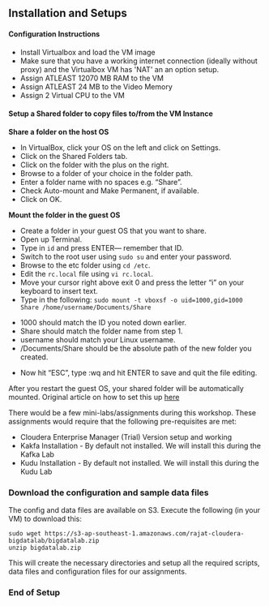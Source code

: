 ## Installation and Setups

#### Configuration Instructions
* Install Virtualbox and load the VM image
* Make sure that you have a working internet connection (ideally without proxy) and the Virtualbox VM has 'NAT' an an option setup. 
* Assign ATLEAST 12070 MB RAM to the VM
* Assign ATLEAST 24 MB to the Video Memory
* Assign 2 Virtual CPU to the VM


#### Setup a Shared folder to copy files to/from the VM Instance

**Share a folder on the host OS**  
* In VirtualBox, click your OS on the left and click on Settings.  
* Click on the Shared Folders tab.  
* Click on the folder with the plus on the right.  
* Browse to a folder of your choice in the folder path.  
* Enter a folder name with no spaces e.g. “Share”.  
* Check Auto-mount and Make Permanent, if available.  
* Click on OK.  

**Mount the folder in the guest OS**  
* Create a folder in your guest OS that you want to share.  
* Open up Terminal.  
* Type in `id` and press ENTER— remember that ID.  
* Switch to the root user using `sudo su` and enter your password.  
* Browse to the etc folder using `cd /etc`.  
* Edit the `rc.local` file using `vi rc.local`.  
* Move your cursor right above exit 0 and press the letter “i” on your keyboard to insert text.  
* Type in the following: `sudo mount -t vboxsf -o uid=1000,gid=1000 Share /home/username/Documents/Share`

- 1000 should match the ID you noted down earlier.  
- Share should match the folder name from step 1.  
- username should match your Linux username.  
- /Documents/Share should be the absolute path of the new folder you created.  
* Now hit “ESC”, type :wq and hit ENTER to save and quit the file editing.  

After you restart the guest OS, your shared folder will be automatically mounted. 
Original article on how to set this up [here](https://ryansechrest.com/2012/10/permanently-share-a-folder-between-host-mac-and-guest-linux-os-using-virtualbox/)

There would be a few mini-labs/assignments during this workshop. These assignments would require that the following pre-requisites are met:

* Cloudera Enterprise Manager (Trial) Version setup and working
* Kakfa Installation - By default not installed. We will install this during the Kafka Lab
* Kudu Installation - By default not installed. We will install this during the Kudu Lab

### Download the configuration and sample data files

The config and data files are available on S3. Execute the following (in your VM) to download this:

	sudo wget https://s3-ap-southeast-1.amazonaws.com/rajat-cloudera-bigdatalab/bigdatalab.zip
	unzip bigdatalab.zip

This will create the necessary directories and setup all the required scripts, data files and configuration files for our assignments.

### End of Setup
